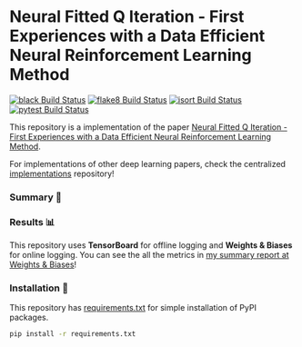 # Neural Fitted Q Iteration - First Experiences with a Data Efficient Neural Reinforcement Learning Method

[![black Build Status](https://img.shields.io/travis/com/seungjaeryanlee/implementations-nfq.svg?label=black)](https://travis-ci.com/seungjaeryanlee/implementations-nfq)
[![flake8 Build Status](https://img.shields.io/travis/com/seungjaeryanlee/implementations-nfq.svg?label=flake8)](https://travis-ci.com/seungjaeryanlee/implementations-nfq)
[![isort Build Status](https://img.shields.io/travis/com/seungjaeryanlee/implementations-nfq.svg?label=isort)](https://travis-ci.com/seungjaeryanlee/implementations-nfq)
[![pytest Build Status](https://img.shields.io/travis/com/seungjaeryanlee/implementations-nfq.svg?label=pytest)](https://travis-ci.com/seungjaeryanlee/implementations-nfq)

This repository is a implementation of the paper [Neural Fitted Q Iteration - First Experiences with a Data Efficient Neural Reinforcement Learning Method](/paper.pdf).

For implementations of other deep learning papers, check the centralized [implementations](https://github.com/seungjaeryanlee/implementations) repository!

### Summary 📝

### Results 📊

This repository uses **TensorBoard** for offline logging and **Weights & Biases** for online logging. You can see the all the metrics in [my summary report at Weights & Biases](https://app.wandb.ai/seungjaeryanlee/implementations-nfq/reports?view=seungjaeryanlee%2FSummary)!

### Installation 🧱

This repository has [requirements.txt](/requirements.txt) for simple installation of PyPI packages.

```bash
pip install -r requirements.txt
```
